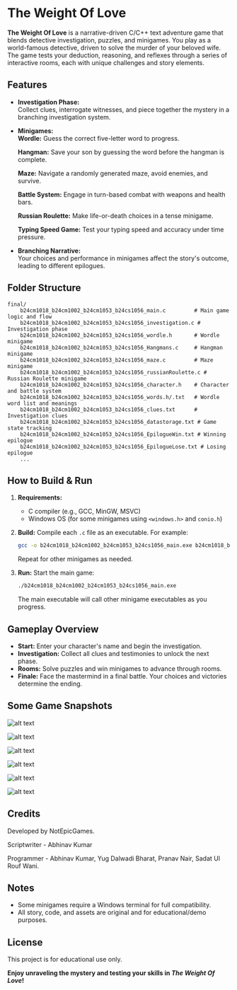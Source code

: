 # The Weight Of Love

**The Weight Of Love** is a narrative-driven C/C++ text adventure game that blends detective investigation, puzzles, and minigames. You play as a world-famous detective, driven to solve the murder of your beloved wife. The game tests your deduction, reasoning, and reflexes through a series of interactive rooms, each with unique challenges and story elements.


## Features

- **Investigation Phase:**  
  Collect clues, interrogate witnesses, and piece together the mystery in a branching investigation system.

- **Minigames:**  
  **Wordle:** Guess the correct five-letter word to progress.

  **Hangman:** Save your son by guessing the word before the hangman is complete.

  **Maze:** Navigate a randomly generated maze, avoid enemies, and survive.

  **Battle System:** Engage in turn-based combat with weapons and health bars.

  **Russian Roulette:** Make life-or-death choices in a tense minigame.

  **Typing Speed Game:** Test your typing speed and accuracy under time pressure.

- **Branching Narrative:**  
  Your choices and performance in minigames affect the story's outcome, leading to different epilogues.

## Folder Structure

```
final/
    b24cm1018_b24cm1002_b24cm1053_b24cs1056_main.c         # Main game logic and flow
    b24cm1018_b24cm1002_b24cm1053_b24cs1056_investigation.c # Investigation phase
    b24cm1018_b24cm1002_b24cm1053_b24cs1056_wordle.h       # Wordle minigame
    b24cm1018_b24cm1002_b24cm1053_b24cs1056_Hangmans.c     # Hangman minigame
    b24cm1018_b24cm1002_b24cm1053_b24cs1056_maze.c         # Maze minigame
    b24cm1018_b24cm1002_b24cm1053_b24cs1056_russianRoulette.c # Russian Roulette minigame
    b24cm1018_b24cm1002_b24cm1053_b24cs1056_character.h    # Character and battle system
    b24cm1018_b24cm1002_b24cm1053_b24cs1056_words.h/.txt   # Wordle word list and meanings
    b24cm1018_b24cm1002_b24cm1053_b24cs1056_clues.txt      # Investigation clues
    b24cm1018_b24cm1002_b24cm1053_b24cs1056_datastorage.txt # Game state tracking
    b24cm1018_b24cm1002_b24cm1053_b24cs1056_EpilogueWin.txt # Winning epilogue
    b24cm1018_b24cm1002_b24cm1053_b24cs1056_EpilogueLose.txt # Losing epilogue
    ...
```

## How to Build & Run

1. **Requirements:**
   - C compiler (e.g., GCC, MinGW, MSVC)
   - Windows OS (for some minigames using `<windows.h>` and `conio.h`)

2. **Build:**
   Compile each `.c` file as an executable. For example:
   ```sh
   gcc -o b24cm1018_b24cm1002_b24cm1053_b24cs1056_main.exe b24cm1018_b24cm1002_b24cm1053_b24cs1056_main.c
   ```
   Repeat for other minigames as needed.

3. **Run:**
   Start the main game:
   ```sh
   ./b24cm1018_b24cm1002_b24cm1053_b24cs1056_main.exe
   ```

   The main executable will call other minigame executables as you progress.


## Gameplay Overview

- **Start:** Enter your character's name and begin the investigation.
- **Investigation:** Collect all clues and testimonies to unlock the next phase.
- **Rooms:** Solve puzzles and win minigames to advance through rooms.
- **Finale:** Face the mastermind in a final battle. Your choices and victories determine the ending.

## Some Game Snapshots

![alt text](<Screenshot 2025-08-01 160905.png>)

![alt text](<Screenshot 2025-08-01 160927.png>)

![alt text](<Screenshot 2025-08-01 160947.png>)

![alt text](<Screenshot 2025-08-01 161029.png>)

![alt text](<Screenshot 2025-08-01 161051.png>)

![alt text](<Screenshot 2025-08-01 161108.png>)

## Credits

Developed by NotEpicGames.

Scriptwriter - Abhinav Kumar

Programmer - Abhinav Kumar, Yug Dalwadi Bharat, Pranav Nair, Sadat Ul Rouf Wani.

## Notes

- Some minigames require a Windows terminal for full compatibility.
- All story, code, and assets are original and for educational/demo purposes.

## License

This project is for educational use only.


**Enjoy unraveling the mystery and testing your skills in _The Weight Of Love_!**